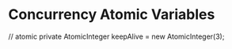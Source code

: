 Concurrency Atomic Variables
============================
// atomic
    private AtomicInteger keepAlive = new AtomicInteger(3);

